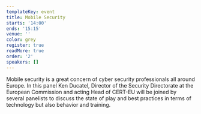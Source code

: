 ```yaml
---
templateKey: event
title: Mobile Security
starts: '14:00'
ends: '15:15'
venue: ''
color: grey
register: true
readMore: true
order: '2'
speakers: []
---
```


Mobile security is a great concern of cyber security professionals all around Europe. In this panel Ken Ducatel, Director of the Security Directorate at the European Commission and acting Head of CERT-EU will be joined by several panelists to discuss the state of play and best practices in terms of technology but also behavior and training.
